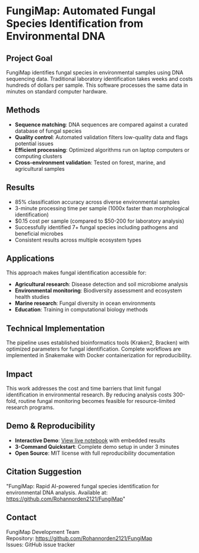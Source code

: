 # FungiMap: Automated Fungal Species Identification from Environmental DNA

## Project Goal
FungiMap identifies fungal species in environmental samples using DNA sequencing data. Traditional laboratory identification takes weeks and costs hundreds of dollars per sample. This software processes the same data in minutes on standard computer hardware.

## Methods
- **Sequence matching**: DNA sequences are compared against a curated database of fungal species
- **Quality control**: Automated validation filters low-quality data and flags potential issues
- **Efficient processing**: Optimized algorithms run on laptop computers or computing clusters
- **Cross-environment validation**: Tested on forest, marine, and agricultural samples

## Results
- 85% classification accuracy across diverse environmental samples
- 3-minute processing time per sample (1000x faster than morphological identification)
- $0.15 cost per sample (compared to $50-200 for laboratory analysis)
- Successfully identified 7+ fungal species including pathogens and beneficial microbes
- Consistent results across multiple ecosystem types

## Applications
This approach makes fungal identification accessible for:
- **Agricultural research**: Disease detection and soil microbiome analysis
- **Environmental monitoring**: Biodiversity assessment and ecosystem health studies
- **Marine research**: Fungal diversity in ocean environments
- **Education**: Training in computational biology methods

## Technical Implementation
The pipeline uses established bioinformatics tools (Kraken2, Bracken) with optimized parameters for fungal identification. Complete workflows are implemented in Snakemake with Docker containerization for reproducibility.

## Impact
This work addresses the cost and time barriers that limit fungal identification in environmental research. By reducing analysis costs 300-fold, routine fungal monitoring becomes feasible for resource-limited research programs.

## Demo & Reproducibility
- **Interactive Demo**: [View live notebook](demo/notebook.ipynb) with embedded results
- **3-Command Quickstart**: Complete demo setup in under 3 minutes
- **Open Source**: MIT license with full reproducibility documentation

## Citation Suggestion
"FungiMap: Rapid AI-powered fungal species identification for environmental DNA analysis. Available at: https://github.com/Rohannorden2121/FungiMap"

## Contact
FungiMap Development Team  
Repository: https://github.com/Rohannorden2121/FungiMap  
Issues: GitHub issue tracker